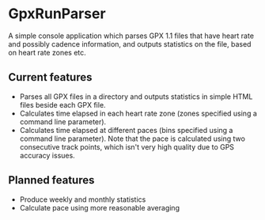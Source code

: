 ﻿GpxRunParser
============

A simple console application which parses GPX 1.1 files that have heart rate and possibly cadence information, and outputs statistics on the file, based on heart rate zones etc.

Current features
----------------

* Parses all GPX files in a directory and outputs statistics in simple HTML files beside each GPX file.
* Calculates time elapsed in each heart rate zone (zones specified using a command line parameter).
* Calculates time elapsed at different paces (bins specified using a command line parameter). Note that the pace is calculated using two consecutive track points, which isn't very high quality due to GPS accuracy issues.


Planned features
----------------

* Produce weekly and monthly statistics
* Calculate pace using more reasonable averaging
